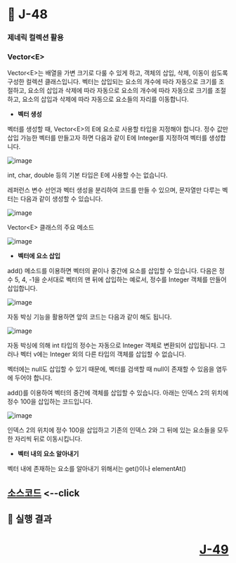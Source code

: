 # 📖 J-48

### 제네릭 컬렉션 활용

### Vector&lt;E&gt;
<p>
  Vector&lt;E&gt;는 배열을 가변 크기로 다룰 수 있게 하고, 객체의 삽입, 삭제, 이동이 쉽도록 구성한 컬렉션 클래스입니다.
  벡터는 삽입되는 요소의 개수에 따라 자동으로 크기를 조절하고, 요소의 삽입과 삭제에 따라 자동으로 요소의 개수에 따라 자동으로 크기를 조절하고, 요소의 삽입과 삭제에 따라 자동으로 요소들의 자리를 이동합니다.
</p>

* **벡터 생성**
<p>
  벡터를 생성할 때, Vector&lt;E&gt;의 E에 요소로 사용할 타입을 지정해야 합니다.
  정수 값만 삽입 가능한 벡터를 만들고자 하면 다음과 같이 E에 Integer를 지정하여 벡터를 생성합니다.
</p>

![image](https://github.com/user-attachments/assets/9e8e4496-3e23-42ec-9baa-4f26f0fa5d3e)

<p>
  int, char, double 등의 기본 타입은 E에 사용할 수는 없습니다.
</p>
<p>
  레퍼런스 변수 선언과 벡터 생성을 분리하여 코드를 만들 수 있으며, 문자열만 다루는 벡터는 다음과 같이 생성할 수 있습니다.
</p>

![image](https://github.com/user-attachments/assets/b3cf6a1a-b339-42bb-957e-8e31db6dc862)

<p>
  Vector&lt;E&gt; 클래스의 주요 메소드
</p>

![image](https://github.com/user-attachments/assets/8847f9ce-894e-41d1-944c-dd6bbdb44e1a)

* **벡터에 요소 삽입**
<p>
  add() 메소드를 이용하면 벡터의 끝이나 중간에 요소를 삽입할 수 있습니다.
  다음은 정수 5, 4, -1을 순서대로 벡터의 맨 뒤에 삽입하는 예로서, 정수를 Integer 객체를 만들어 삽입합니다.
</p>

![image](https://github.com/user-attachments/assets/52040c8e-27b0-4fd7-a583-50e575cc0675)

<p>
  자동 박싱 기능을 활용하면 앞의 코드는 다음과 같이 해도 됩니다.
</p>

![image](https://github.com/user-attachments/assets/cf9a47a6-228e-4e6d-b0f7-086221242aa6)

<p>
  자동 박싱에 의해 int 타입의 정수는 자동으로 Integer 객체로 변환되어 삽입됩니다.
  그러나 벡터 v에는 Integer 외의 다른 타입의 객체를 삽입할 수 없습니다.
</p>
<p>
  벡터에는 null도 삽입할 수 있기 때문에, 벡터를 검색할 때 null이 존재할 수 있음을 염두에 두어야 합니다.
</p>
<p>
  add()를 이용하여 벡터의 중간에 객체를 삽입할 수 있습니다. 아래는 인덱스 2의 위치에 정수 100을 삽입하는 코드입니다.
</p>

![image](https://github.com/user-attachments/assets/6580e5ca-2812-4e59-9381-597950d5dfc4)

<p>
  인덱스 2의 위치에 정수 100을 삽입하고 기존의 인덱스 2와 그 뒤에 있는 요소들을 모두 한 자리씩 뒤로 이동시킵니다. 
</p>

* **벡터 내의 요소 알아내기**
<p>
  벡터 내에 존재하는 요소를 알아내기 위해서는 get()이나 elementAt()
</p>

[소스코드](./.java) <--click
---

📘 실행 결과
---

# <p align="right">[J-49](./J_49.md)</p>
